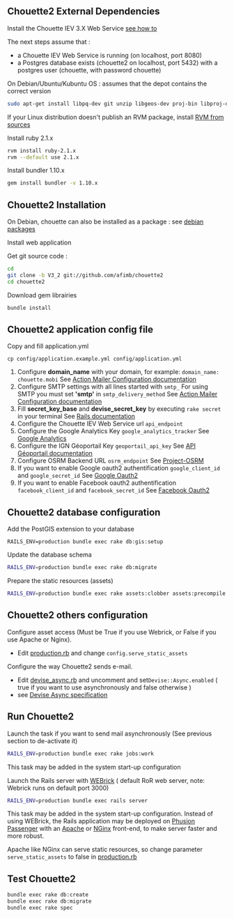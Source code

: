 Chouette2 External Dependencies
-------------------------------

Install the Chouette IEV 3.X Web Service
[see how to](https://github.com/afimb/chouette/blob/master/README.md)

The next steps assume that :
* a Chouette IEV Web Service is running (on localhost, port 8080)
* a Postgres database exists (chouette2 on localhost, port 5432) with a postgres user (chouette, with password chouette)

On Debian/Ubuntu/Kubuntu OS : assumes that the depot contains the correct version
```sh
sudo apt-get install libpq-dev git unzip libgeos-dev proj-bin libproj-dev make
```

If your Linux distribution doesn't publish an RVM package,
install [RVM from sources](./doc/install/rvm.md)

Install ruby 2.1.x
```sh
rvm install ruby-2.1.x
rvm --default use 2.1.x
```

Install bundler 1.10.x
```sh
gem install bundler -v 1.10.x
```

Chouette2 Installation
----------------------

On Debian, chouette can also be installed as a package : see [debian packages](http://packages.chouette.cityway.fr/debian/chouette)

Install web application

Get git source code :
```sh
cd
git clone -b V3_2 git://github.com/afimb/chouette2
cd chouette2
```
Download gem librairies
```sh
bundle install
```


Chouette2 application config file
---------------------------------

Copy and fill application.yml
```
cp config/application.example.yml config/application.yml
```

1. Configure **domain_name** with your domain, for example: `domain_name: chouette.mobi`
   See [Action Mailer Configuration documentation](http://guides.rubyonrails.org/action_mailer_basics.html)
2. Configure SMTP settings with all lines started with `smtp_`
   For using SMTP you must set **'smtp'** in `smtp_delivery_method`
   See [Action Mailer Configuration documentation](http://guides.rubyonrails.org/action_mailer_basics.html)
3. Fill **secret_key_base** and **devise_secret_key** by executing `rake secret` in your terminal
   See [Rails documentation](http://guides.rubyonrails.org/4_1_release_notes.html#config-secrets-yml)
4. Configure the Chouette IEV Web Service url `api_endpoint`
5. Configure the Google Analytics Key `google_analytics_tracker`
   See [Google Analytics](https://www.google.fr/intl/fr/analytics/)
6. Configure the IGN Géoportail Key `geoportail_api_key`
   See [API Géoportail documentation](http://api.ign.fr/accueil)
7. Configure OSRM Backend URL `osrm_endpoint`
   See [Project-OSRM](https://github.com/Project-OSRM/osrm-backend/wiki/Api-usage-policy)
8. If you want to enable Google oauth2 authentification `google_client_id` and `google_secret_id`
   See [Google Oauth2](https://console.developers.google.com)
9. If you want to enable Facebook oauth2 authentification `facebook_client_id` and `facebook_secret_id`
   See [Facebook Oauth2](https://developers.facebook.com)

Chouette2 database configuration
--------------------------------

Add the PostGIS extension to your database
```
RAILS_ENV=production bundle exec rake db:gis:setup
```
Update the database schema
```sh
RAILS_ENV=production bundle exec rake db:migrate
```
Prepare the static resources (assets)
```sh
RAILS_ENV=production bundle exec rake assets:clobber assets:precompile
```

Chouette2 others configuration
------------------------------

Configure asset access (Must be True if you use Webrick, or False if you use Apache or Nginx).
* Edit [production.rb](./config/environments/production.rb) and change ```config.serve_static_assets```

Configure the way Chouette2 sends e-mail.
* Edit [devise_async.rb](./config/initializer/devise_async.rb) and uncomment and set```Devise::Async.enabled``` ( true if you want to use asynchronously and false otherwise )
* see [Devise Async specification](https://github.com/mhfs/devise-async)

Run Chouette2
-------------

Launch the task if you want to send mail asynchronously (See previous section to de-activate it)
```sh
RAILS_ENV=production bundle exec rake jobs:work
```
This task may be added in the system start-up configuration

Launch the Rails server with [WEBrick](http://guides.rubyonrails.org/command_line.html#server-with-different-backends) ( default RoR web server, note: Webrick runs on default port 3000)
```sh
RAILS_ENV=production bundle exec rails server
```

This task may be added in the system start-up configuration.
Instead of using WEBrick, the Rails application may be deployed on [Phusion Passenger](https://www.phusionpassenger.com/) with an [Apache](http://httpd.apache.org/) or [NGinx](http://nginx.com/) front-end, to make server faster and more robust.

Apache like NGinx can serve static resources,
so change parameter ```serve_static_assets``` to false in [production.rb](./config/environments/production.rb)

Test Chouette2
--------------

```sh
bundle exec rake db:create
bundle exec rake db:migrate
bundle exec rake spec
```
